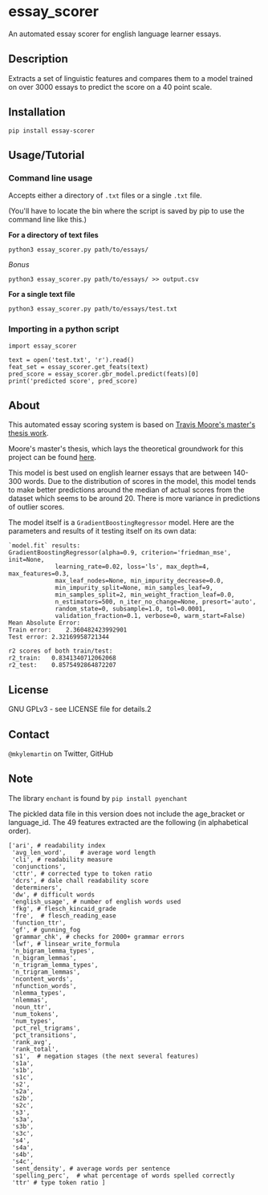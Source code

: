 # essay_scorer

An automated essay scorer for english language learner essays.

## Description

Extracts a set of linguistic features and compares them to a model trained on over 3000 essays to predict the score on a 40 point scale. 

## Installation

`pip install essay-scorer`

## Usage/Tutorial

### Command line usage

Accepts either a directory of `.txt` files or a single `.txt` file.

(You'll have to locate the bin where the script is saved by pip to use the command line like this.)

**For a directory of text files**

`python3 essay_scorer.py path/to/essays/`

*Bonus*

`python3 essay_scorer.py path/to/essays/ >> output.csv`

**For a single text file**

`python3 essay_scorer.py path/to/essays/test.txt`

### Importing in a python script

```
import essay_scorer

text = open('test.txt', 'r').read()
feat_set = essay_scorer.get_feats(text)
pred_score = essay_scorer.gbr_model.predict(feats)[0]
print('predicted score', pred_score)
```
## About
This automated essay scoring system is based on [Travis Moore's master's thesis work](https://github.com/travismoore3/aes_system).

Moore's master's thesis, which lays the theoretical groundwork for this project can be found [here](https://scholarsarchive.byu.edu/cgi/viewcontent.cgi?article=7835&context=etd).

This model is best used on english learner essays that are between 140-300 words. Due to the distribution of scores in the model, this model tends to make better predictions around the median of actual scores from the dataset which seems to be around 20. There is more variance in predictions of outlier scores.

The model itself is a `GradientBoostingRegressor` model.  Here are the parameters and results of it testing itself on its own data:

```
`model.fit` results:
GradientBoostingRegressor(alpha=0.9, criterion='friedman_mse', init=None,
             learning_rate=0.02, loss='ls', max_depth=4, max_features=0.3,
             max_leaf_nodes=None, min_impurity_decrease=0.0,
             min_impurity_split=None, min_samples_leaf=9,
             min_samples_split=2, min_weight_fraction_leaf=0.0,
             n_estimators=500, n_iter_no_change=None, presort='auto',
             random_state=0, subsample=1.0, tol=0.0001,
             validation_fraction=0.1, verbose=0, warm_start=False)
Mean Absolute Error:
Train error:	2.360482423992901
Test error:	2.32169958721344

r2 scores of both train/test:
r2_train:	0.8341340712062068
r2_test:	0.8575492864872207
```

## License

GNU GPLv3 - see LICENSE file for details.2

## Contact

`@mkylemartin` on Twitter, GitHub


## Note
The library `enchant` is found by `pip install pyenchant`


The pickled data file in this version does not include the age_bracket or language_id. The 49 features extracted are the following (in alphabetical order).
```
['ari', # readability index
 'avg_len_word',  	# average word length
 'cli', # readability measure
 'conjunctions', 
 'cttr', # corrected type to token ratio
 'dcrs', # dale chall readability score
 'determiners', 
 'dw', # difficult words
 'english_usage', # number of english words used
 'fkg', # flesch_kincaid_grade
 'fre',  # flesch_reading_ease
 'function_ttr', 
 'gf', # gunning_fog
 'grammar_chk', # checks for 2000+ grammar errors
 'lwf', # linsear_write_formula
 'n_bigram_lemma_types', 
 'n_bigram_lemmas', 
 'n_trigram_lemma_types',
 'n_trigram_lemmas', 
 'ncontent_words', 
 'nfunction_words', 
 'nlemma_types',
 'nlemmas', 
 'noun_ttr', 
 'num_tokens', 
 'num_types', 
 'pct_rel_trigrams',
 'pct_transitions', 
 'rank_avg', 
 'rank_total', 
 's1',  # negation stages (the next several features)
 's1a', 
 's1b', 
 's1c',
 's2', 
 's2a', 
 's2b', 
 's2c', 
 's3', 
 's3a', 
 's3b', 
 's3c', 
 's4', 
 's4a',
 's4b', 
 's4c', 
 'sent_density', # average words per sentence
 'spelling_perc',  # what percentage of words spelled correctly
 'ttr' # type token ratio ]
```
